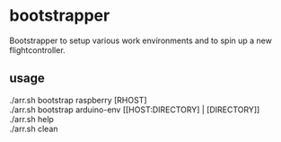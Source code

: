 # bootstrapper
Bootstrapper to setup various work environments and to spin up a new flightcontroller.

## usage
./arr.sh bootstrap raspberry [RHOST]\
./arr.sh bootstrap arduino-env [[HOST:DIRECTORY] | [DIRECTORY]]\
./arr.sh help\
./arr.sh clean
